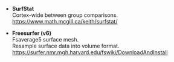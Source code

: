 * **SurfStat**  
Cortex-wide between group comparisons.
<https://www.math.mcgill.ca/keith/surfstat/>

* **Freesurfer (v6)**  
Fsaverage5 surface mesh.  
Resample surface data into volume format.
<https://surfer.nmr.mgh.harvard.edu/fswiki/DownloadAndInstall>